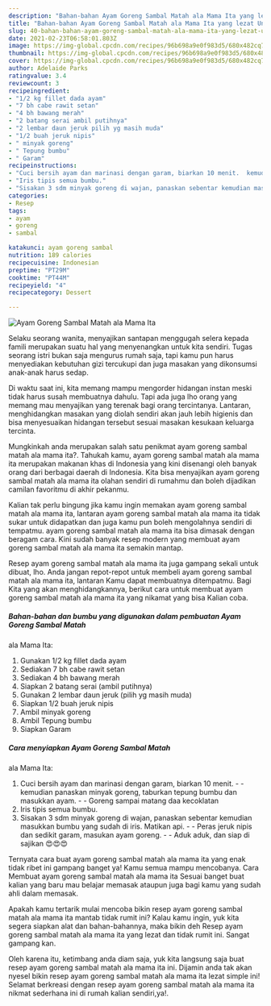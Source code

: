 ```yaml
---
description: "Bahan-bahan Ayam Goreng Sambal Matah ala Mama Ita yang lezat Untuk Jualan"
title: "Bahan-bahan Ayam Goreng Sambal Matah ala Mama Ita yang lezat Untuk Jualan"
slug: 40-bahan-bahan-ayam-goreng-sambal-matah-ala-mama-ita-yang-lezat-untuk-jualan
date: 2021-02-23T06:58:01.803Z
image: https://img-global.cpcdn.com/recipes/96b698a9e0f983d5/680x482cq70/ayam-goreng-sambal-matah-ala-mama-ita-foto-resep-utama.jpg
thumbnail: https://img-global.cpcdn.com/recipes/96b698a9e0f983d5/680x482cq70/ayam-goreng-sambal-matah-ala-mama-ita-foto-resep-utama.jpg
cover: https://img-global.cpcdn.com/recipes/96b698a9e0f983d5/680x482cq70/ayam-goreng-sambal-matah-ala-mama-ita-foto-resep-utama.jpg
author: Adelaide Parks
ratingvalue: 3.4
reviewcount: 3
recipeingredient:
- "1/2 kg fillet dada ayam"
- "7 bh cabe rawit setan"
- "4 bh bawang merah"
- "2 batang serai ambil putihnya"
- "2 lembar daun jeruk pilih yg masih muda"
- "1/2 buah jeruk nipis"
- " minyak goreng"
- " Tepung bumbu"
- " Garam"
recipeinstructions:
- "Cuci bersih ayam dan marinasi dengan garam, biarkan 10 menit.  kemudian panaskan minyak goreng, taburkan tepung bumbu dan masukkan ayam.   Goreng sampai matang daa kecoklatan"
- "Iris tipis semua bumbu."
- "Sisakan 3 sdm minyak goreng di wajan, panaskan sebentar kemudian masukkan bumbu yang sudah di iris. Matikan api.  Peras jeruk nipis dan sedikit garam, masukan ayam goreng.   Aduk aduk, dan siap di sajikan 😍😍😍"
categories:
- Resep
tags:
- ayam
- goreng
- sambal

katakunci: ayam goreng sambal 
nutrition: 189 calories
recipecuisine: Indonesian
preptime: "PT29M"
cooktime: "PT44M"
recipeyield: "4"
recipecategory: Dessert

---
```



![Ayam Goreng Sambal Matah
ala Mama Ita](https://img-global.cpcdn.com/recipes/96b698a9e0f983d5/680x482cq70/ayam-goreng-sambal-matah-ala-mama-ita-foto-resep-utama.jpg)

Selaku seorang wanita, menyajikan santapan menggugah selera kepada famili merupakan suatu hal yang menyenangkan untuk kita sendiri. Tugas seorang istri bukan saja mengurus rumah saja, tapi kamu pun harus menyediakan kebutuhan gizi tercukupi dan juga masakan yang dikonsumsi anak-anak harus sedap.

Di waktu  saat ini, kita memang mampu mengorder hidangan instan meski tidak harus susah membuatnya dahulu. Tapi ada juga lho orang yang memang mau menyajikan yang terenak bagi orang tercintanya. Lantaran, menghidangkan masakan yang diolah sendiri akan jauh lebih higienis dan bisa menyesuaikan hidangan tersebut sesuai masakan kesukaan keluarga tercinta. 



Mungkinkah anda merupakan salah satu penikmat ayam goreng sambal matah
ala mama ita?. Tahukah kamu, ayam goreng sambal matah
ala mama ita merupakan makanan khas di Indonesia yang kini disenangi oleh banyak orang dari berbagai daerah di Indonesia. Kita bisa menyajikan ayam goreng sambal matah
ala mama ita olahan sendiri di rumahmu dan boleh dijadikan camilan favoritmu di akhir pekanmu.

Kalian tak perlu bingung jika kamu ingin memakan ayam goreng sambal matah
ala mama ita, lantaran ayam goreng sambal matah
ala mama ita tidak sukar untuk didapatkan dan juga kamu pun boleh mengolahnya sendiri di tempatmu. ayam goreng sambal matah
ala mama ita bisa dimasak dengan beragam cara. Kini sudah banyak resep modern yang membuat ayam goreng sambal matah
ala mama ita semakin mantap.

Resep ayam goreng sambal matah
ala mama ita juga gampang sekali untuk dibuat, lho. Anda jangan repot-repot untuk membeli ayam goreng sambal matah
ala mama ita, lantaran Kamu dapat membuatnya ditempatmu. Bagi Kita yang akan menghidangkannya, berikut cara untuk membuat ayam goreng sambal matah
ala mama ita yang nikamat yang bisa Kalian coba.

<!--inarticleads1-->

##### Bahan-bahan dan bumbu yang digunakan dalam pembuatan Ayam Goreng Sambal Matah
ala Mama Ita:

1. Gunakan 1/2 kg fillet dada ayam
1. Sediakan 7 bh cabe rawit setan
1. Sediakan 4 bh bawang merah
1. Siapkan 2 batang serai (ambil putihnya)
1. Gunakan 2 lembar daun jeruk (pilih yg masih muda)
1. Siapkan 1/2 buah jeruk nipis
1. Ambil  minyak goreng
1. Ambil  Tepung bumbu
1. Siapkan  Garam




<!--inarticleads2-->

##### Cara menyiapkan Ayam Goreng Sambal Matah
ala Mama Ita:

1. Cuci bersih ayam dan marinasi dengan garam, biarkan 10 menit. -  - kemudian panaskan minyak goreng, taburkan tepung bumbu dan masukkan ayam.  -  - Goreng sampai matang daa kecoklatan
1. Iris tipis semua bumbu.
1. Sisakan 3 sdm minyak goreng di wajan, panaskan sebentar kemudian masukkan bumbu yang sudah di iris. Matikan api. -  - Peras jeruk nipis dan sedikit garam, masukan ayam goreng.  -  - Aduk aduk, dan siap di sajikan 😍😍😍




Ternyata cara buat ayam goreng sambal matah
ala mama ita yang enak tidak ribet ini gampang banget ya! Kamu semua mampu mencobanya. Cara Membuat ayam goreng sambal matah
ala mama ita Sesuai banget buat kalian yang baru mau belajar memasak ataupun juga bagi kamu yang sudah ahli dalam memasak.

Apakah kamu tertarik mulai mencoba bikin resep ayam goreng sambal matah
ala mama ita mantab tidak rumit ini? Kalau kamu ingin, yuk kita segera siapkan alat dan bahan-bahannya, maka bikin deh Resep ayam goreng sambal matah
ala mama ita yang lezat dan tidak rumit ini. Sangat gampang kan. 

Oleh karena itu, ketimbang anda diam saja, yuk kita langsung saja buat resep ayam goreng sambal matah
ala mama ita ini. Dijamin anda tak akan nyesel bikin resep ayam goreng sambal matah
ala mama ita lezat simple ini! Selamat berkreasi dengan resep ayam goreng sambal matah
ala mama ita nikmat sederhana ini di rumah kalian sendiri,ya!.

